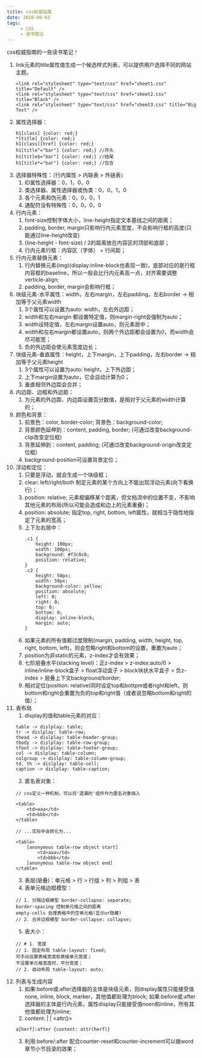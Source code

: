 ```yaml
---
title: css权威指南
date: 2018-06-03
tags:
     - CSS
     - 读书笔记
---
```

css权威指南的一些读书笔记！

1. link元素的title属性值生成一个候选样式列表，可以提供用户选择不同的网站主题。
    ```
    <link rel="stylesheet" type="text/css" href="sheet1.css" title="Default" />
    <link rel="stylesheet" type="text/css" href="sheet2.css" title="Black" />
    <link rel="stylesheet" type="text/css" href="sheet3.css" title="Big Text" />
    ```
<!-- more -->
2. 属性选择器：
    ```
    h1[class] {color: red;}
    *[title] {color: red;}
    h1[class][href] {color: red;}
    h1[title^="bar"] {color: red;} //开头
    h1[title$="bar"] {color: red;} //结尾
    h1[title*="bar"] {color: red;} //包含
    ```
1. 选择器特殊性：（行内属性 > 内联表 > 外链表）
    1. ID属性选择器：0，1，0，0
    2. 类选择器、属性选择器或伪类：0，0，1，0
    3. 各个元素和伪元素：0，0，0，1
    4. 通配符没有特殊性：0，0，0，0
2. 行内元素：
    1. font-size控制字体大小，line-height指定文本基线之间的距离；
    2. padding, border, margin只影响行内元素宽度，不会影响行框的高度(只能通过line-height改变)
    2. (line-height - font-size) / 2的距离放在内容区的顶部和底部；
    3. 行内元素行框：内容区（字体） + 行间距；
3. 行内元素替换元素：
    1. 行内替换元素(img)(display:inline-block也表现一致)，底部对应的是行框内容框的baseline，所以一般会比行内元素高一点，对齐需要调整verticle-align;
    2. padding, border, margin会影响行框；
3. 块级元素-水平属性：width，左右margin，左右padding，左右border -> 相加等于父元素width
    1. 3个属性可以设置为auto: width，左右外边距；
    2. width和左右margin 都设置特定值，则margin-right会强制为auto；
    3. width设特定值，左右margin设置auto，则元素居中；
    4. width和左右margin都设置auto，则两个外边距都会设置为0，而width会尽可能宽；
    5. 负的外边距会使元素宽度边长；
4. 块级元素-垂直属性：height，上下margin，上下padding，左右border -> 相加等于父元素height
    1. 3个属性可以设置为auto: height，上下外边距；
    2. 上下margin设置为auto，它会自动计算为0；
    3. 垂直相邻外边距会合并；
5. 内边距、边框和外边距：
    1. 为元素的外边距、内边距设置百分数值，是相对于父元素的width计算的；
7. 颜色和背景：
    1. 前景色：color, border-color; 背景色：background-color;
    2. 背景颜色延伸到：content, padding, border; (可通过改变background-clip改变定位框)
    3. 背景延伸到：content, padding;  (可通过改变background-origin改变定位框)
    4. background-position可设置背景定位；
8. 浮动和定位：
    1. 只要是浮动，就会生成一个块级框；
    3. clear: left/right/both 制定元素的某个方向上不能出现浮动元素(向下看换行)；
    4. position: relative; 元素框偏移某个距离，但文档流中的位置不变，不影响其他元素的布局(所以可能会造成和边上的元素重叠)；
    5. position: absolute; 指定top, right, bottom, left属性，就相当于隐性地指定了元素的宽高；
    6. 上下左右居中：
        ```
        .c1 {
            height: 100px;
            width: 100px;
            background: #f3c8c8;
            position: relative;
        }
        .c2 {
            height: 50px;
            width: 50px;
            background-color: yellow;
            position: absolute;
            left: 0;
            right: 0;
            top: 0;
            bottom: 0;
            display: inline-block;
            margin: auto;
        }
        ```
    7. 如果元素的所有值都过度限制(margin, padding, width, height, top, right, bottom, left)，则会忽略right和bottom的设置，重置为auto；
    8. position为非static的元素，z-index才会有效果；
    9. 七阶层叠水平(stacking level)：正z-index > z-index:auto/0 > inline/inline-block盒子 > float浮动盒子 > block块状水平盒子 > 负z-index > 层叠上下文background/border;
    10. 相对定位(position: relative)同时设定top和bottpm或者right和left，则bottom和right会重置为负的top和right值（或者说忽略bottom和right的值）；
9. 表布局
    1. display的值和table元素的对应：
    ```
    table -> dislplay: table;
    tr -> dislplay: table-row;
    thead -> dislplay: table-header-group;
    tbody -> dislplay: table-row-group;
    tfoot -> dislplay: table-footer-group;
    col -> dislplay: table-column;
    colgroup -> dislplay: table-column-group;
    td, th -> dislplay: table-cell;
    caption -> dislplay: table-caption;
    ```
    2. 匿名表对象：
    ```
    // css定义一种机制，可以将'遗漏的'组件作为匿名对象插入

    <table>
        <td>aaa</td>
        <td>bbb</td>
    </table>

    // ...实际中会转化为...

    <table>
        [anonymous table-row object start]
            <td>aaa</td>
            <td>bbb</td>
        [anonymous table-row object end]
    </table>
    ```
    3. 表层(层叠)：单元格 > 行 > 行组 > 列 > 列组 > 表
    4. 表单元格边框模型：
    ```
    // 1. 分隔边框模型 border-collapse: separate;
    border-spacing 控制单元格之间的距离
    empty-cells 处理表格中的空单元格(显示or隐藏)
    // 2. 合并边框模型 border-collapse: collapse;
    ```
    5. 表大小：
    ```
    // # 1. 宽度
    // 1. 固定布局 table-layout: fixed;
    可手动设置表格宽度和表格单元宽度；
    不设置单元格宽度时，平分宽度；
    // 2. 自动布局 table-layout: auto;
    ```
10. 列表与生成内容
    1. 如果:before或:after选择器的主体是块级元素，则display属性只能接受值none, inline, block, marker，其他值都处理为block;
    如果:before或:after选择器的主体是行内元素，属性display只能接受值noen和inline，所有其他值都处理为inline;
    2. content: <string> | <uri> | <attr()>
    ```
    a[herf]:after {content: attr(herf)}
    ```
    3. 利用:before/:after 配合counter-reset和counter-increment可以做word章节小节目录的效果；

